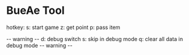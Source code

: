 # BueAe Tool
hotkey:
s: start game
z: get point
p: pass item

-- warning --
d: debug switch
s: skip in debug mode
q: clear all data in debug mode
-- warning --